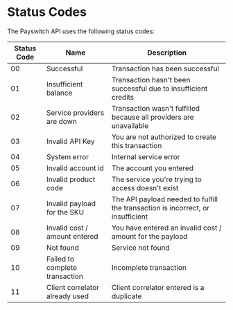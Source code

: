 # Status Codes

The Payswitch API uses the following status codes:


Status Code | Name | Description
----------- | ---- | -----------
00 | Successful | Transaction has been successful
01 | Insufficient balance | Transaction hasn't been successful due to insufficient credits
02 | Service providers are down | Transaction wasn't fulfilled because all providers are unavailable
03 | Invalid API Key | You are not authorized to create this transaction
04 | System error | Internal service error
05 | Invalid account id | The account you entered
06 | Invalid product code | The service you're trying to access doesn't exist
07 | Invalid payload for the SKU | The API payload needed to fulfill the transaction is incorrect, or insufficient
08 | Invalid cost / amount entered | You have entered an invalid cost / amount for the payload
09 | Not found | Service not found
10 | Failed to complete transaction | Incomplete transaction
11 | Client correlator already used | Client correlator entered is a duplicate